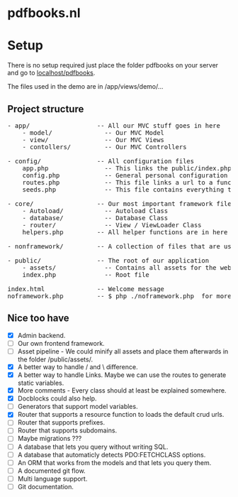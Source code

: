 # pdfbooks.nl

# Setup

There is no setup required just place the folder pdfbooks on your server and go to [localhost/pdfbooks](localhost/pdfbooks).

The files used in the demo are in /app/views/demo/...


## Project structure
<!-- You can not trust tabs here for a correct result so we use spaces instead -->
<pre>
- app/                  -- All our MVC stuff goes in here
    - model/              -- Our MVC Model
    - view/               -- Our MVC Views 
    - contollers/         -- Our MVC Controllers 

- config/               -- All configuration files
    app.php               -- This links the public/index.php to the framework
    config.php            -- General personal configuration for your installation
    routes.php            -- This file links a url to a function in a controller
    seeds.php             -- This file contains everything to rebuild the database

- core/                 -- Our most important framework files
    - Autoload/           -- Autoload Class
    - database/           -- Database Class
    - router/             -- View / ViewLoader Class
    helpers.php         -- All helper functions are in here

- nonframework/         -- A collection of files that are used in the generators

- public/               -- The root of our application
    - assets/             -- Contains all assets for the web-application
    index.php             -- Root file

index.html              -- Welcome message
noframework.php         -- $ php ./noframework.php  for more info about this tool
</pre>


## Nice too have 
- [x] Admin backend.
- [ ] Our own frontend framework.
- [ ] Asset pipeline - We could minify all assets and place them afterwards in the folder /public/assets/.
- [x] A better way to handle / and \ difference.
- [x] A better way to handle Links. Maybe we can use the routes to generate static variables.
- [x] More comments - Every class should at least be explained somewhere.
- [x] Docblocks could also help.
- [ ] Generators that support model variables.
- [x] Router that supports a resource function to loads the default crud urls.
- [ ] Router that supports prefixes.
- [ ] Router that supports subdomains.
- [ ] Maybe migrations ???
- [ ] A database that lets you query without writing SQL.
- [ ] A database that automaticly detects PDO:FETCHCLASS options.
- [ ] An ORM that works from the models and that lets you query them.
- [ ] A documented git flow.
- [ ] Multi language support.
- [ ] Git documentation.